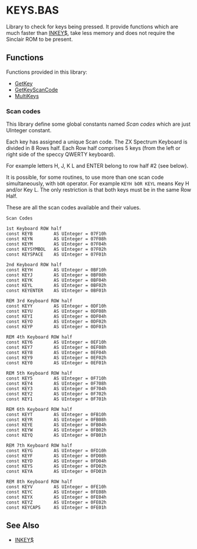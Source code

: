 # KEYS.BAS

Library to check for keys being pressed. It provide functions which are
much faster than [INKEY$](../inkey.md), take less memory and does not require
the Sinclair ROM to be present.

## Functions
Functions provided in this library:

* [GetKey](keys/getkey.md)
* [GetKeyScanCode](keys/getkeyscancode.md)
* [MultiKeys](keys/multikeys.md)


### Scan codes

This library define some global constants named _Scan codes_ which are just
UInteger constant.

Each key has assigned a unique Scan code. The ZX Spectrum Keyboard is divided
in 8 Rows half. Each Row half comprises 5 keys (from the left or right side of the speccy
QWERTY keyboard).

For example letters H, J, K L and ENTER belong to row half #2 (see below).

It is possible, for some routines, to use more than one scan code simultaneously, with `bOR`
operator.
For example `KEYH bOR KEYL` means Key H and/or Key L.
The only restriction is that both keys must be in the same Row Half.

These are all the scan codes available and their values.
```
Scan Codes

1st Keyboard ROW half
const KEYB        AS UInteger = 07F10h
const KEYN        AS UInteger = 07F08h
const KEYM        AS UInteger = 07F04h
const KEYSYMBOL   AS UInteger = 07F02h
const KEYSPACE    AS UInteger = 07F01h

2nd Keyboard ROW half
const KEYH        AS UInteger = 0BF10h
const KEYJ        AS UInteger = 0BF08h
const KEYK        AS UInteger = 0BF04h
const KEYL        AS UInteger = 0BF02h
const KEYENTER    AS UInteger = 0BF01h

REM 3rd Keyboard ROW half
const KEYY        AS UInteger = 0DF10h
const KEYU        AS UInteger = 0DF08h
const KEYI        AS UInteger = 0DF04h
const KEYO        AS UInteger = 0DF02h
const KEYP        AS UInteger = 0DF01h

REM 4th Keyboard ROW half
const KEY6        AS UInteger = 0EF10h
const KEY7        AS UInteger = 0EF08h
const KEY8        AS UInteger = 0EF04h
const KEY9        AS UInteger = 0EF02h
const KEY0        AS UInteger = 0EF01h

REM 5th Keyboard ROW half
const KEY5        AS UInteger = 0F710h
const KEY4        AS UInteger = 0F708h
const KEY3        AS UInteger = 0F704h
const KEY2        AS UInteger = 0F702h
const KEY1        AS UInteger = 0F701h

REM 6th Keyboard ROW half
const KEYT        AS UInteger = 0FB10h
const KEYR        AS UInteger = 0FB08h
const KEYE        AS UInteger = 0FB04h
const KEYW        AS UInteger = 0FB02h
const KEYQ        AS UInteger = 0FB01h

REM 7th Keyboard ROW half
const KEYG        AS UInteger = 0FD10h
const KEYF        AS UInteger = 0FD08h
const KEYD        AS UInteger = 0FD04h
const KEYS        AS UInteger = 0FD02h
const KEYA        AS UInteger = 0FD01h

REM 8th Keyboard ROW half
const KEYV        AS UInteger = 0FE10h
const KEYC        AS UInteger = 0FE08h
const KEYX        AS UInteger = 0FE04h
const KEYZ        AS UInteger = 0FE02h
const KEYCAPS     AS UInteger = 0FE01h
```

## See Also

 * [INKEY$](../inkey.md)
